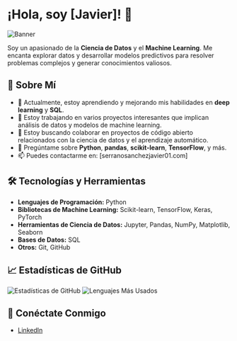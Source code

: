 # ¡Hola, soy [Javier]! 👋

![Banner](![image](https://github.com/JavierSerranoSanchez/JavierSerranoSanchez/assets/157526247/c60ee9c4-b00e-4dfb-8538-7c6dd9ae27c4))

Soy un apasionado de la **Ciencia de Datos** y el **Machine Learning**. Me encanta explorar datos y desarrollar modelos predictivos para resolver problemas complejos y generar conocimientos valiosos.

## 🚀 Sobre Mí

- 🌱 Actualmente, estoy aprendiendo y mejorando mis habilidades en **deep learning** y **SQL**.
- 🔭 Estoy trabajando en varios proyectos interesantes que implican análisis de datos y modelos de machine learning.
- 🤝 Estoy buscando colaborar en proyectos de código abierto relacionados con la ciencia de datos y el aprendizaje automático.
- 💬 Pregúntame sobre **Python**, **pandas**, **scikit-learn**, **TensorFlow**, y más.
- 📫 Puedes contactarme en: [serranosanchezjavier01.com]

## 🛠️ Tecnologías y Herramientas

- **Lenguajes de Programación:** Python
- **Bibliotecas de Machine Learning:** Scikit-learn, TensorFlow, Keras, PyTorch
- **Herramientas de Ciencia de Datos:** Jupyter, Pandas, NumPy, Matplotlib, Seaborn
- **Bases de Datos:** SQL
- **Otros:** Git, GitHub

## 📈 Estadísticas de GitHub

![Estadísticas de GitHub](https://github-readme-stats.vercel.app/api?username=JavierSerranoSanchez&show_icons=true&theme=radical)
![Lenguajes Más Usados](https://github-readme-stats.vercel.app/api/top-langs/?username=JavierSerranoSanchez&layout=compact&theme=radical)

## 🔗 Conéctate Conmigo

- [LinkedIn](www.linkedin.com/in/javierserrano01)
